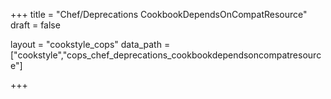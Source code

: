+++
title = "Chef/Deprecations CookbookDependsOnCompatResource"
draft = false

layout = "cookstyle_cops"
data_path = ["cookstyle","cops_chef_deprecations_cookbookdependsoncompatresource"]

+++

<!-- The content of this page is automatically generated from the
cops_chef_deprecations_cookbookdependsoncompatresource.yml file in github.com/chef/cookstyle/blob/master/docs-chef-io/data/cookstyle/. -->
